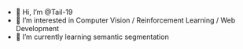 - 👋 Hi, I’m @Tail-19
- 👀 I’m interested in Computer Vision / Reinforcement Learning / Web Development
- 🌱 I’m currently learning semantic segmentation

